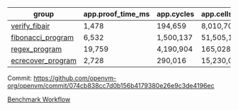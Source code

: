 | group | app.proof_time_ms | app.cycles | app.cells_used | leaf.proof_time_ms | leaf.cycles | leaf.cells_used |
| -- | -- | -- | -- | -- | -- | -- |
| [verify_fibair](https://github.com/openvm-org/openvm/blob/benchmark-results/benchmarks/verify_fibair-074cb838cc7d0b156b4179380e26e9c3de4196ec.md) | 1,478 |  194,659 |  8,010,702 |- | - | - |
| [fibonacci_program](https://github.com/openvm-org/openvm/blob/benchmark-results/benchmarks/fibonacci-074cb838cc7d0b156b4179380e26e9c3de4196ec.md) | 6,532 |  1,500,137 |  51,505,102 | 16,198 |  3,172,689 |  128,861,566 |
| [regex_program](https://github.com/openvm-org/openvm/blob/benchmark-results/benchmarks/regex-074cb838cc7d0b156b4179380e26e9c3de4196ec.md) | 19,759 |  4,190,904 |  165,028,173 | 31,548 |  6,521,217 |  291,269,975 |
| [ecrecover_program](https://github.com/openvm-org/openvm/blob/benchmark-results/benchmarks/ecrecover-074cb838cc7d0b156b4179380e26e9c3de4196ec.md) | 2,728 |  290,016 |  15,230,037 | 42,486 |  9,777,817 |  445,627,608 |


Commit: https://github.com/openvm-org/openvm/commit/074cb838cc7d0b156b4179380e26e9c3de4196ec

[Benchmark Workflow](https://github.com/openvm-org/openvm/actions/runs/12624307529)
